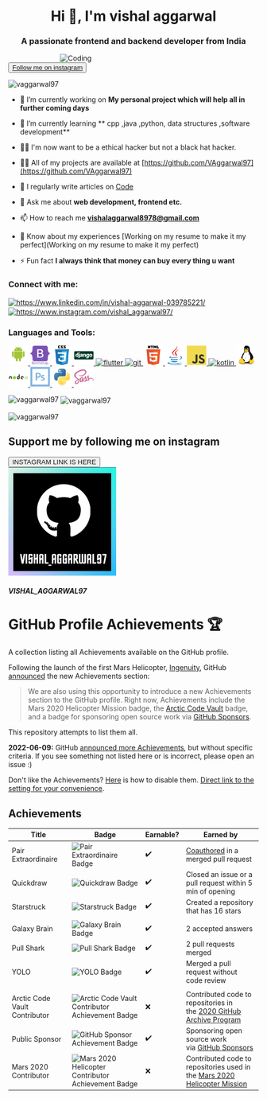 

<h1 align="center">Hi 👋, I'm vishal aggarwal</h1>
<h3 align="center">A passionate frontend and backend developer from India</h3>

<img align="right" alt="Coding" width="400" src="https://cdn.dribbble.com/users/1162077/screenshots/3848914/programmer.gif">
<button><a href="https://www.instagram.com/vishal_aggarwal97/">Follow me on instagram</a></button>

<p align="left"> <img src="https://komarev.com/ghpvc/?username=vaggarwal97&label=Profile%20views&color=0e75b6&style=flat" alt="vaggarwal97" /> </p>

- 🔭 I’m currently working on **My personal project which will help all in further coming days**

- 🌱 I’m currently learning ** cpp ,java ,python, data structures ,software development**

- 🐱‍💻 I'm now want to be a ethical hacker but not a black hat hacker.

- 👨‍💻 All of my projects are available at [https://github.com/VAggarwal97](https://github.com/VAggarwal97)

- 📝 I regularly write articles on [Code](Code)

- 💬 Ask me about **web development, frontend etc.**

- 📫 How to reach me **vishalaggarwal8978@gmail.com**

- 📄 Know about my experiences [Working on my resume to make it my perfect](Working on my resume to make it my perfect)

- ⚡ Fun fact **I always think that money can buy every thing u want**

<h3 align="left">Connect with me:</h3>
<p align="left">
<a href="https://www.linkedin.com/feed/?trk=404_page" target="blank"><img align="center" src="https://raw.githubusercontent.com/rahuldkjain/github-profile-readme-generator/master/src/images/icons/Social/linked-in-alt.svg" alt="https://www.linkedin.com/in/vishal-aggarwal-039785221/" height="30" width="40" /></a>
<a href="https://www.instagram.com/vishal_aggarwal97/" target="blank"><img align="center" src="https://raw.githubusercontent.com/rahuldkjain/github-profile-readme-generator/master/src/images/icons/Social/instagram.svg" alt="https://www.instagram.com/vishal_aggarwal97/" height="30" width="40" /></a>
</p>

<h3 align="left">Languages and Tools:</h3>
<p align="left"> <a href="https://developer.android.com" target="_blank" rel="noreferrer"> <img src="https://raw.githubusercontent.com/devicons/devicon/master/icons/android/android-original-wordmark.svg" alt="android" width="40" height="40"/> </a> <a href="https://getbootstrap.com" target="_blank" rel="noreferrer"> <img src="https://raw.githubusercontent.com/devicons/devicon/master/icons/bootstrap/bootstrap-plain-wordmark.svg" alt="bootstrap" width="40" height="40"/> </a> <a href="https://www.w3schools.com/css/" target="_blank" rel="noreferrer"> <img src="https://raw.githubusercontent.com/devicons/devicon/master/icons/css3/css3-original-wordmark.svg" alt="css3" width="40" height="40"/> </a> <a href="https://www.djangoproject.com/" target="_blank" rel="noreferrer"> <img src="https://raw.githubusercontent.com/devicons/devicon/master/icons/django/django-original.svg" alt="django" width="40" height="40"/> </a> <a href="https://flutter.dev" target="_blank" rel="noreferrer"> <img src="https://www.vectorlogo.zone/logos/flutterio/flutterio-icon.svg" alt="flutter" width="40" height="40"/> </a> <a href="https://git-scm.com/" target="_blank" rel="noreferrer"> <img src="https://www.vectorlogo.zone/logos/git-scm/git-scm-icon.svg" alt="git" width="40" height="40"/> </a> <a href="https://www.w3.org/html/" target="_blank" rel="noreferrer"> <img src="https://raw.githubusercontent.com/devicons/devicon/master/icons/html5/html5-original-wordmark.svg" alt="html5" width="40" height="40"/> </a> <a href="https://www.java.com" target="_blank" rel="noreferrer"> <img src="https://raw.githubusercontent.com/devicons/devicon/master/icons/java/java-original.svg" alt="java" width="40" height="40"/> </a> <a href="https://developer.mozilla.org/en-US/docs/Web/JavaScript" target="_blank" rel="noreferrer"> <img src="https://raw.githubusercontent.com/devicons/devicon/master/icons/javascript/javascript-original.svg" alt="javascript" width="40" height="40"/> </a> <a href="https://kotlinlang.org" target="_blank" rel="noreferrer"> <img src="https://www.vectorlogo.zone/logos/kotlinlang/kotlinlang-icon.svg" alt="kotlin" width="40" height="40"/> </a> <a href="https://www.linux.org/" target="_blank" rel="noreferrer"> <img src="https://raw.githubusercontent.com/devicons/devicon/master/icons/linux/linux-original.svg" alt="linux" width="40" height="40"/> </a> <a href="https://nodejs.org" target="_blank" rel="noreferrer"> <img src="https://raw.githubusercontent.com/devicons/devicon/master/icons/nodejs/nodejs-original-wordmark.svg" alt="nodejs" width="40" height="40"/> </a> <a href="https://www.photoshop.com/en" target="_blank" rel="noreferrer"> <img src="https://raw.githubusercontent.com/devicons/devicon/master/icons/photoshop/photoshop-line.svg" alt="photoshop" width="40" height="40"/> </a> <a href="https://www.python.org" target="_blank" rel="noreferrer"> <img src="https://raw.githubusercontent.com/devicons/devicon/master/icons/python/python-original.svg" alt="python" width="40" height="40"/> </a> <a href="https://sass-lang.com" target="_blank" rel="noreferrer"> <img src="https://raw.githubusercontent.com/devicons/devicon/master/icons/sass/sass-original.svg" alt="sass" width="40" height="40"/> </a> </p>

<p><img align="left" src="https://github-readme-stats.vercel.app/api/top-langs?username=vaggarwal97&show_icons=true&locale=en&layout=compact" alt="vaggarwal97" /></p>

<p>&nbsp;<img align="center" src="https://github-readme-stats.vercel.app/api?username=vaggarwal97&show_icons=true&locale=en" alt="vaggarwal97" /></p>

<p><img align="center" src="https://github-readme-streak-stats.herokuapp.com/?user=vaggarwal97&" alt="vaggarwal97" /></p>



<h2>Support me by following me on instagram</h1>
<button><a herf="https://www.instagram.com/vishal_aggarwal97/">INSTAGRAM LINK IS HERE</a></button>


<div>
    <img src="logoimage.png"></img>
    <h5>VISHAL_AGGARWAL97</h5>
</div>


# GitHub Profile Achievements 🏆

A collection listing all Achievements available on the GitHub profile.

Following the launch of the first Mars Helicopter, [Ingenuity](https://en.wikipedia.org/wiki/Ingenuity_(helicopter)), GitHub [announced](https://github.blog/2021-04-19-open-source-goes-to-mars/) the new Achievements section:

> We are also using this opportunity to introduce a new Achievements section to the GitHub profile. Right now, Achievements include the Mars 2020 Helicopter Mission badge, the [Arctic Code Vault](https://archiveprogram.github.com/arctic-vault/) badge, and a badge for sponsoring open source work via [GitHub Sponsors](https://github.com/sponsors).

This repository attempts to list them all.

**2022-06-09:** GitHub [announced more Achievements](https://github.blog/2022-06-09-introducing-achievements-recognizing-the-many-stages-of-a-developers-coding-journey/), but without specific criteria. If you see something not listed here or is incorrect, please open an issue :)

Don't like the Achievements? [Here](https://docs.github.com/account-and-profile/setting-up-and-managing-your-github-profile/managing-contribution-settings-on-your-profile/showing-your-private-contributions-and-achievements-on-your-profile#changing-the-visibility-of-achievements) is how to disable them. [Direct link to the setting for your convenience](https://github.com/settings/profile#profile-settings-heading).

## Achievements

| Title | Badge | Earnable? | Earned by |
| --- | --- | --- | --- |
Pair Extraordinaire | ![Pair Extraordinaire Badge](/images/pair-extraordinaire-default.png) | ✔️ | [Coauthored](https://docs.github.com/pull-requests/committing-changes-to-your-project/creating-and-editing-commits/creating-a-commit-with-multiple-authors) in a merged pull request
Quickdraw | ![Quickdraw Badge](/images/quickdraw-default.png) | ✔️ | Closed an issue or a pull request within 5 min of opening
Starstruck | ![Starstruck Badge](/images/starstruck-default.png) | ✔️ | Created a repository that has 16 stars
||| <!-- this empty row is intentional to separate -->
Galaxy Brain | ![Galaxy Brain Badge](/images/galaxy-brain-default.png) | ✔️ | 2 accepted answers
Pull Shark | ![Pull Shark Badge](/images/pull-shark-default.png) | ✔️ | 2 pull requests merged
YOLO | ![YOLO Badge](/images/yolo-default.png) | ✔️ | Merged a pull request without code review
||| <!-- this empty row is intentional to separate -->
Arctic Code Vault Contributor | ![Arctic Code Vault Contributor Achievement Badge](/images/arctic-code-vault-contributor-default.png) | ❌ | Contributed code to repositories in the [2020 GitHub Archive Program](https://archiveprogram.github.com/)
Public Sponsor | ![GitHub Sponsor Achievement Badge](/images/public-sponsor-default.png) | ✔️ | Sponsoring open source work via [GitHub Sponsors](https://github.com/sponsors)
Mars 2020 Contributor | ![Mars 2020 Helicopter Contributor Achievement Badge](/images/mars-2020-contributor-default.png) | ❌ | Contributed code to repositories used in the [Mars 2020 Helicopter Mission](https://github.com/readme/nasa-ingenuity-helicopter)
